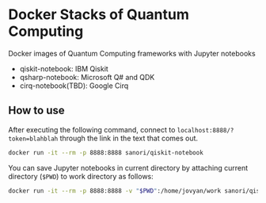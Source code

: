 # Docker Stacks of Quantum Computing
Docker images of Quantum Computing frameworks with Jupyter notebooks

* qiskit-notebook: IBM Qiskit
* qsharp-notebook: Microsoft Q# and QDK
* cirq-notebook(TBD): Google Cirq

## How to use
After executing the following command, connect to `localhost:8888/?token=blahblah` through the link in the text that comes out.
```sh
docker run -it --rm -p 8888:8888 sanori/qiskit-notebook
```

You can save Jupyter notebooks in current directory by attaching current directory (`$PWD`) to work directory as follows:
```sh
docker run -it --rm -p 8888:8888 -v "$PWD":/home/jovyan/work sanori/qiskit-notebook
```
